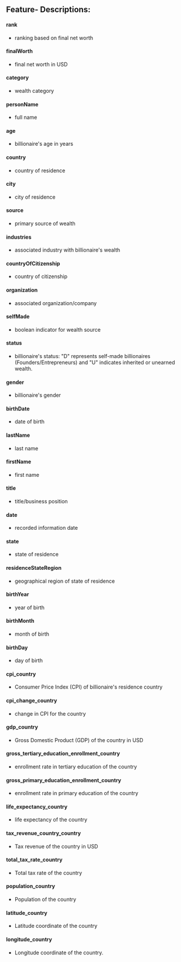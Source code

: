 ## Feature- Descriptions:
#### rank 
- ranking based on final net worth
#### finalWorth
- final net worth in USD
#### category
- wealth category
#### personName
- full name
#### age
- billionaire's age in years
#### country
- country of residence
#### city
- city of residence 
#### source
- primary source of wealth 
#### industries
- associated industry with billionaire's wealth
#### countryOfCitizenship
- country of citizenship 
#### organization
- associated organization/company 
#### selfMade
- boolean indicator for wealth source
#### status
- billionaire's status: "D" represents self-made billionaires (Founders/Entrepreneurs) and "U" indicates inherited or unearned wealth.
#### gender
- billionaire's gender
#### birthDate
- date of birth 
#### lastName
- last name 
#### firstName
- first name 
#### title
- title/business position 
#### date
- recorded information date
#### state
- state of residence
#### residenceStateRegion
- geographical region of state of residence
#### birthYear
- year of birth
#### birthMonth
- month of birth
#### birthDay
- day of birth
#### cpi_country
- Consumer Price Index (CPI) of billionaire's residence country
#### cpi_change_country
- change in CPI for the country
#### gdp_country
- Gross Domestic Product (GDP) of the country in USD
#### gross_tertiary_education_enrollment_country
- enrollment rate in tertiary education of the country
#### gross_primary_education_enrollment_country
- enrollment rate in primary education of the country
#### life_expectancy_country
- life expectancy of the country
#### tax_revenue_country_country
- Tax revenue of the country in USD
#### total_tax_rate_country
- Total tax rate of the country 
#### population_country
- Population of the country
#### latitude_country
- Latitude coordinate of the country
#### longitude_country 
- Longitude coordinate of the country.
